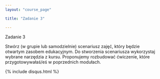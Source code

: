 ```yaml
---
layout: "course_page"

title: "Zadanie 3"

---
```


<div class="text-center screen-title">
Zadanie 3
</div>

<div class="screen-content">
  <p>
  Stwórz (w grupie lub samodzielnie) scenariusz zajęć, który będzie otwartym zasobem edukacyjnym. Do stworzenia scenariusza wykorzystaj wybrane narzędzia z kursu. Proponujemy rozbudować ćwiczenie, które przygotowywałaś/eś w poprzednich modułach. 
  </p>

</div> 
{% include disqus.html %}
